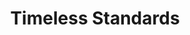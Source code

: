 ---
ee_id_thing: '2227'
site: '1'
type: '2'
inv_num: 2012-061
add_credit:
url: 2012-061-timeless-standards
title: Timeless Standards
year: '2012'
display_year: '2012'
medium: Inkjet on Canvas
dims: 56 x 40 inches
pitch:
ps:
live_url:
youtube:
related_code:
imgs: timeless-standards-2012-061-full-1-database-Lisson.jpg
subheading:
download:
commission:
related:
layout: things-i-made
---